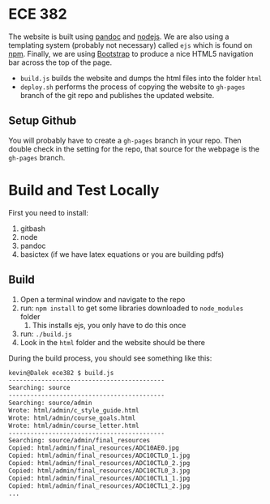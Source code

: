 # ECE 382

The website is built using [pandoc](http://pandoc.org/no) and [nodejs](https://nodejs.org/en/). We are also using a templating system (probably not necessary) called `ejs` which is found on [npm](https://www.npmjs.com/). Finally, we are using [Bootstrap](http://getbootstrap.com/) to produce a nice HTML5 navigation bar across the top of the page.

- `build.js` builds the website and dumps the html files into the folder `html`
- `deploy.sh` performs the process of copying the website to `gh-pages` branch of
the git repo and publishes the updated website.

## Setup Github

You will probably have to create a `gh-pages` branch in your repo. Then double
check in the setting for the repo, that source for the webpage is the
`gh-pages` branch.

# Build and Test Locally

First you need to install:

1. gitbash
1. node
1. pandoc
1. basictex (if we have latex equations or you are building pdfs)

## Build

1. Open a terminal window and navigate to the repo
1. run: `npm install` to get some libraries downloaded to `node_modules` folder
    1. This installs ejs, you only have to do this once
1. run: `./build.js`
1. Look in the `html` folder and the website should be there

During the build process, you should see something like this:

```bash
kevin@Dalek ece382 $ build.js
-------------------------------------------
Searching: source
-------------------------------------------
Searching: source/admin
Wrote: html/admin/c_style_guide.html
Wrote: html/admin/course_goals.html
Wrote: html/admin/course_letter.html
-------------------------------------------
Searching: source/admin/final_resources
Copied: html/admin/final_resources/ADC10AE0.jpg
Copied: html/admin/final_resources/ADC10CTL0_1.jpg
Copied: html/admin/final_resources/ADC10CTL0_2.jpg
Copied: html/admin/final_resources/ADC10CTL0_3.jpg
Copied: html/admin/final_resources/ADC10CTL1_1.jpg
Copied: html/admin/final_resources/ADC10CTL1_2.jpg
...
```

